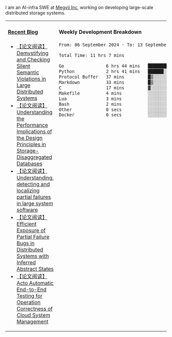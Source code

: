 I am an AI-infra SWE at [Megvii Inc](https://en.megvii.com/), working on developing large-scale distributed storage systems.

<table width="960px">
<tr>
<td valign="top" width="50%">

#### <a href="https://www.kongjun18.me" target="_blank">Recent Blog</a>

<!-- BLOG-POST-LIST:START -->
- [【论文阅读】Demystifying and Checking Silent Semantic Violations in Large Distributed Systems](https://kongjun18.github.io/posts/demystifying-and-checking-silent-semantic-violations-in-large-distributed-systems/)
- [【论文阅读】Understanding the Performance Implications of the Design Principles in Storage-Disaggregated Databases](https://kongjun18.github.io/posts/understanding-the-performance-implications-of-the-design-principles-in-storage-disaggregated-databases/)
- [【论文阅读】Understanding, detecting and localizing partial failures in large system software](https://kongjun18.github.io/posts/understanding-detecting-and-localizing-partial-failures-in-large-system-software/)
- [【论文阅读】Efficient Exposure of Partial Failure Bugs in Distributed Systems with Inferred Abstract States](https://kongjun18.github.io/posts/efficient-exposure-of-partial-failure-bugs-in-distributed-systems-with-inferred-abstract-states/)
- [【论文阅读】Acto Automatic End-to-End Testing for Operation Correctness of Cloud System Management](https://kongjun18.github.io/posts/acto-automatic-end-to-end-testing-for-operation-correctness-of-cloud-system-management/)
<!-- BLOG-POST-LIST:END -->

</td>
<td valign="top" width="50%">

#### Weekly Development Breakdown

<!--START_SECTION:waka-->

```txt
From: 06 September 2024 - To: 13 September 2024

Total Time: 11 hrs 7 mins

Go                6 hrs 44 mins   ███████████████░░░░░░░░░░   60.61 %
Python            2 hrs 41 mins   ██████░░░░░░░░░░░░░░░░░░░   24.27 %
Protocol Buffer   37 mins         █▒░░░░░░░░░░░░░░░░░░░░░░░   05.58 %
Markdown          33 mins         █▒░░░░░░░░░░░░░░░░░░░░░░░   05.02 %
C                 17 mins         ▓░░░░░░░░░░░░░░░░░░░░░░░░   02.67 %
Makefile          4 mins          ░░░░░░░░░░░░░░░░░░░░░░░░░   00.64 %
Lua               3 mins          ░░░░░░░░░░░░░░░░░░░░░░░░░   00.48 %
Bash              2 mins          ░░░░░░░░░░░░░░░░░░░░░░░░░   00.41 %
Other             0 secs          ░░░░░░░░░░░░░░░░░░░░░░░░░   00.12 %
Docker            0 secs          ░░░░░░░░░░░░░░░░░░░░░░░░░   00.11 %
```

<!--END_SECTION:waka-->
</td>
</tr>

</table>
